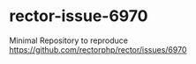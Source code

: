 # rector-issue-6970

Minimal Repository to reproduce https://github.com/rectorphp/rector/issues/6970